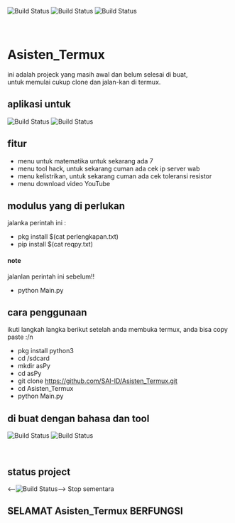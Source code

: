 ![Build Status](https://img.shields.io/github/stars/SAI-ID/Asisten_Termux.svg)
![Build Status](https://img.shields.io/github/downloads/SAI-ID/Asisten_Termux/total.svg)
![Build Status](https://img.shields.io/github/forks/SAI-ID/Asisten_Termux.svg)  
<br>
<br>

# Asisten_Termux
ini adalah projeck yang masih awal dan belum selesai di buat,  
untuk memulai cukup clone dan jalan-kan di termux.  

## aplikasi untuk
![Build Status](https://img.shields.io/badge/Linux-FCC624?style=for-the-badge&logo=linux&logoColor=black)
![Build Status](https://img.shields.io/badge/Android-3DDC84?style=for-the-badge&logo=android&logoColor=white)  


## fitur
- menu untuk matematika untuk sekarang ada 7  
- menu tool hack, untuk sekarang cuman ada cek ip server wab 
- menu kelistrikan, untuk sekarang cuman ada cek toleransi resistor
- menu download video YouTube


## modulus yang di perlukan  
jalanka perintah ini :  
- pkg install $(cat perlengkapan.txt)  
- pip install $(cat reqpy.txt)
#### note  
jalanlan perintah ini sebelum!!  
- python Main.py  

## cara penggunaan
ikuti langkah langka berikut setelah anda membuka termux, anda bisa copy paste :/n
- pkg install python3  
- cd /sdcard  
- mkdir asPy  
- cd asPy  
- git clone https://github.com/SAI-ID/Asisten_Termux.git  
- cd Asisten_Termux  
- python Main.py  
  
  
## di buat dengan bahasa dan tool
![Build Status](https://img.shields.io/badge/Python-3776AB?style=for-the-badge&logo=python&logoColor=white)
![Build Status](https://img.shields.io/badge/Visual_Studio_Code-0078D4?style=for-the-badge&logo=visual%20studio%20code&logoColor=white)  

<br>  

## status project
<--![Build Status](https://img.shields.io/badge/Maintained%3F-yes-green.svg)-->
Stop sementara
  
## SELAMAT Asisten_Termux BERFUNGSI
